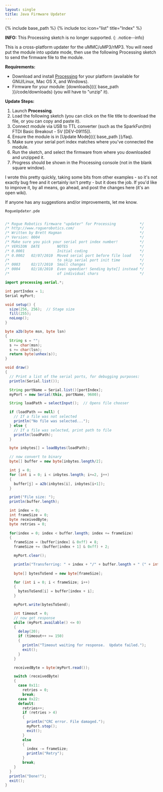 ```yaml
---
layout: single
title: Java Firmware Updater
---
```

{% include base_path %}
{% include toc icon="list" title="Index" %}

**INFO:** This Processing sketch is no longer supported.
{: .notice--info}

This is a cross-platform updater for the uMMC/uMP3/rMP3.  You will need put the module into update mode, then use the following Processing sketch to send the firmware file to the module.

**Requirements:**

  * Download and install [Processing](http://www.processing.org/) for your platform (available for GNU/Linux, Mac OS X, and Windows).
  * Firmware for your module: [downloads]({{ base_path }}/code/downloads) (you will have to "unzip" it).

**Update Steps:**

  1. Launch **Processing**.
  1. Load the following sketch (you can click on the file title to download the file, or you can copy and paste it).
  1. Connect module via USB to TTL converter (such as the SparkFun(tm) FTDI Basic Breakout - 5V [DEV-09115]).
  1. Ensure the module is in [Update Mode]({{ base_path }}/faq).
  1. Make sure your serial port index matches where you've connected the module.
  1. Run the sketch, and select the firmware from where you downloaded and unzipped it.
  1. Progress should be shown in the Processing console (not in the blank square window).

I wrote this pretty quickly, taking some bits from other examples - so it's not exactly bug free and it certainly isn't pretty - but it does the job.  If you'd like to improve it, by all means, go ahead, and post the changes here (it's an open wiki).

If anyone has any suggestions and/or improvements, let me know.

`RogueUpdater.pde`

```java

/* Rogue Robotics firmware "updater" for Processing           */
/* http://www.roguerobotics.com/                              */
/* Written by Brett Hagman                                    */
/* Version: 0004                                              */
/* Make sure you pick your serial port index number!          */
/* VERSION  DATE        NOTES                                 */
/* 0.0001               Initial coding                        */
/* 0.0002   02/07/2010  Moved serial port before file load    */
/*                      to skip serial port init time         */
/* 0003     02/17/2010  Small changes                         */
/* 0004     02/18/2010  Even speedier! Sending byte[] instead */
/*                      of individual chars                   */

import processing.serial.*;

int portIndex = 1;
Serial myPort;

void setup() {
  size(256, 256);  // Stage size
  fill(255);
  noLoop();
}

byte a2b(byte msn, byte lsn)
{
  String s = "";
  s += char(msn);
  s += char(lsn);
  return byte(unhex(s));
}

void draw()
{
  // Print a list of the serial ports, for debugging purposes:
  println(Serial.list());

  String portName = Serial.list()[portIndex];
  myPort = new Serial(this, portName, 9600);

  String loadPath = selectInput();  // Opens file chooser

  if (loadPath == null) {
    // If a file was not selected
    println("No file was selected...");
  } else {
    // If a file was selected, print path to file
    println(loadPath);
  }

  byte inbytes[] = loadBytes(loadPath);

  // now convert to binary
  byte[] buffer = new byte[inbytes.length/2];

  int j = 0;
  for (int i = 0; i < inbytes.length; i+=2, j++)
  {
    buffer[j] = a2b(inbytes[i], inbytes[i+1]);
  }

  print("File size: ");
  println(buffer.length);

  int index = 0;
  int frameSize = 0;
  byte receivedByte;
  byte retries = 0;
  
  for(index = 0; index < buffer.length; index += frameSize)
  {
    frameSize = (buffer[index] & 0xff) « 8;
    frameSize += (buffer[index + 1] & 0xff) + 2;

    myPort.clear();

    println("Transferring: " + index + "/" + buffer.length + " (" + int(100*index/buffer.length) + "%)");
    
    byte[] bytesToSend = new byte[frameSize];

    for (int i = 0; i < frameSize; i++)
    {
      bytesToSend[i] = buffer[index + i];
    }

    myPort.write(bytesToSend);

    int timeout = 0;
    // now get response
    while (myPort.available() <= 0)
    {
      delay(20);
      if (timeout++ >= 150)
      {
        println("Timeout waiting for response.  Update failed.");
        exit();
      }
    }

    receivedByte = byte(myPort.read());

    switch (receivedByte)
    {
      case 0x11:
        retries = 0;
        break;
      case 0x22:
      default:
        retries++;
        if (retries > 4)
        {
          println("CRC error. File damaged.");
          myPort.stop();
          exit();
        }
        else
        {
          index -= frameSize;
          println("Retry");
        }
        break;
    }
  }
  println("Done!");
  exit();
}
```

